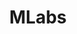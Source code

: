 ---
title: MLabs
externalUrl: https://mlabs.city/
careersUrl: https://mlabs.city/careers.html
logo: /assets/images/sponsors/mlabs/logo-black-pink.png
level: Functor
---